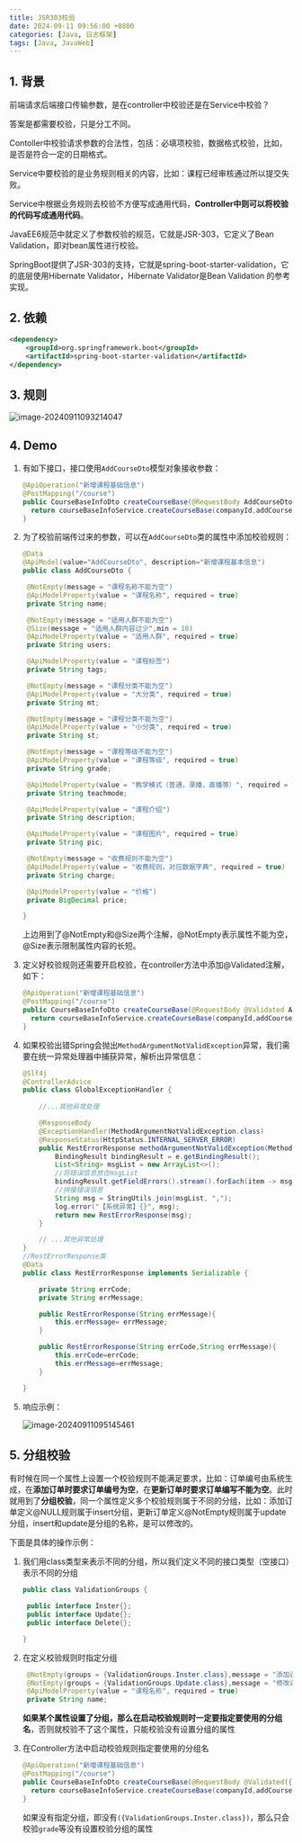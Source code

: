 ```yaml
---
title: JSR303校验
date: 2024-09-11 09:56:00 +0800
categories: [Java, 日志框架]
tags: [Java, JavaWeb]
---
```

## 1. 背景

前端请求后端接口传输参数，是在controller中校验还是在Service中校验？

答案是都需要校验，只是分工不同。

Contoller中校验请求参数的合法性，包括：必填项校验，数据格式校验，比如，是否是符合一定的日期格式。

Service中要校验的是业务规则相关的内容，比如：课程已经审核通过所以提交失败。

Service中根据业务规则去校验不方便写成通用代码，**Controller中则可以将校验的代码写成通用代码**。

JavaEE6规范中就定义了参数校验的规范，它就是JSR-303，它定义了Bean Validation，即对bean属性进行校验。

SpringBoot提供了JSR-303的支持，它就是spring-boot-starter-validation，它的底层使用Hibernate Validator，Hibernate Validator是Bean Validation 的参考实现。

## 2. 依赖

```xml
<dependency>
    <groupId>org.springframework.boot</groupId>
    <artifactId>spring-boot-starter-validation</artifactId>
</dependency>
```

## 3. 规则

![image-20240911093214047](/assets/JSR303校验.assets/image-20240911093214047.png)



## 4. Demo

1. 有如下接口，接口使用`AddCourseDto`模型对象接收参数：

   ```java
   @ApiOperation("新增课程基础信息")
   @PostMapping("/course")
   public CourseBaseInfoDto createCourseBase(@RequestBody AddCourseDto addCourseDto){
     return courseBaseInfoService.createCourseBase(companyId,addCourseDto);
   }
   ```

2. 为了校验前端传过来的参数，可以在`AddCourseDto`类的属性中添加校验规则：

   ```java
   @Data
   @ApiModel(value="AddCourseDto", description="新增课程基本信息")
   public class AddCourseDto {
   
    @NotEmpty(message = "课程名称不能为空")
    @ApiModelProperty(value = "课程名称", required = true)
    private String name;
   
    @NotEmpty(message = "适用人群不能为空")
    @Size(message = "适用人群内容过少",min = 10)
    @ApiModelProperty(value = "适用人群", required = true)
    private String users;
   
    @ApiModelProperty(value = "课程标签")
    private String tags;
   
    @NotEmpty(message = "课程分类不能为空")
    @ApiModelProperty(value = "大分类", required = true)
    private String mt;
   
    @NotEmpty(message = "课程分类不能为空")
    @ApiModelProperty(value = "小分类", required = true)
    private String st;
   
    @NotEmpty(message = "课程等级不能为空")
    @ApiModelProperty(value = "课程等级", required = true)
    private String grade;
   
    @ApiModelProperty(value = "教学模式（普通，录播，直播等）", required = true)
    private String teachmode;
   
    @ApiModelProperty(value = "课程介绍")
    private String description;
   
    @ApiModelProperty(value = "课程图片", required = true)
    private String pic;
   
    @NotEmpty(message = "收费规则不能为空")
    @ApiModelProperty(value = "收费规则，对应数据字典", required = true)
    private String charge;
   
    @ApiModelProperty(value = "价格")
    private BigDecimal price;
   
   }
   ```

   上边用到了@NotEmpty和@Size两个注解，@NotEmpty表示属性不能为空，@Size表示限制属性内容的长短。

3. 定义好校验规则还需要开启校验，在controller方法中添加@Validated注解，如下：

   ```java
   @ApiOperation("新增课程基础信息")
   @PostMapping("/course")
   public CourseBaseInfoDto createCourseBase(@RequestBody @Validated AddCourseDto addCourseDto){
     return courseBaseInfoService.createCourseBase(companyId,addCourseDto);
   }
   ```

4. 如果校验出错Spring会抛出`MethodArgumentNotValidException`异常，我们需要在统一异常处理器中捕获异常，解析出异常信息：

   ```java
   @Slf4j
   @ControllerAdvice
   public class GlobalExceptionHandler {
       
       //...其他异常处理
   
       @ResponseBody
       @ExceptionHandler(MethodArgumentNotValidException.class)
       @ResponseStatus(HttpStatus.INTERNAL_SERVER_ERROR)
       public RestErrorResponse methodArgumentNotValidException(MethodArgumentNotValidException e) {
           BindingResult bindingResult = e.getBindingResult();
           List<String> msgList = new ArrayList<>();
           //将错误信息放在msgList
           bindingResult.getFieldErrors().stream().forEach(item -> msgList.add(item.getDefaultMessage()));
           //拼接错误信息
           String msg = StringUtils.join(msgList, ",");
           log.error("【系统异常】{}", msg);
           return new RestErrorResponse(msg);
       }
   
       // ...其他异常处理
   }
   //RestErrorResponse类
   @Data
   public class RestErrorResponse implements Serializable {
   
       private String errCode;
       private String errMessage;
   
       public RestErrorResponse(String errMessage){
           this.errMessage= errMessage;
       }
   
       public RestErrorResponse(String errCode,String errMessage){
           this.errCode=errCode;
           this.errMessage=errMessage;
       }
   
   }
   ```

5. 响应示例：

   ![image-20240911095145461](/assets/JSR303校验.assets/image-20240911095145461.png)



## 5. 分组校验

有时候在同一个属性上设置一个校验规则不能满足要求，比如：订单编号由系统生成，在**添加订单时要求订单编号为空**，在**更新订单时要求订单编写不能为空**。此时就用到了**分组校验**，同一个属性定义多个校验规则属于不同的分组，比如：添加订单定义@NULL规则属于insert分组，更新订单定义@NotEmpty规则属于update分组，insert和update是分组的名称，是可以修改的。

下面是具体的操作示例：

1. 我们用class类型来表示不同的分组，所以我们定义不同的接口类型（空接口）表示不同的分组

   ```java
   public class ValidationGroups {
   
    public interface Inster{};
    public interface Update{};
    public interface Delete{};
   
   }
   ```

2. 在定义校验规则时指定分组

   ```java
    @NotEmpty(groups = {ValidationGroups.Inster.class},message = "添加课程名称不能为空")
    @NotEmpty(groups = {ValidationGroups.Update.class},message = "修改课程名称不能为空")
    @ApiModelProperty(value = "课程名称", required = true)
    private String name;
   ```

   **如果某个属性设置了分组，那么在启动校验规则时一定要指定要使用的分组名**，否则就校验不了这个属性，只能校验没有设置分组的属性

3. 在Controller方法中启动校验规则指定要使用的分组名

   ```java
   @ApiOperation("新增课程基础信息")
   @PostMapping("/course")
   public CourseBaseInfoDto createCourseBase(@RequestBody @Validated({ValidationGroups.Inster.class}) AddCourseDto addCourseDto){
     return courseBaseInfoService.createCourseBase(companyId,addCourseDto);
   }
   ```

   如果没有指定分组，即没有`({ValidationGroups.Inster.class})`，那么只会校验`grade`等没有设置校验分组的属性
















